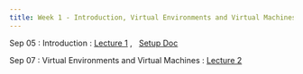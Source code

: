 ```yaml
---
title: Week 1 - Introduction, Virtual Environments and Virtual Machines
---
```


Sep 05
: Introduction
  : [Lecture 1](../assets/lectures/lecture1/01_introduction.pdf) ,  &nbsp;  [Setup Doc](https://docs.google.com/document/d/1ixys_vzy5msA1oqRc3-YDKxt-nhSSSv3at1z0qQk8-I/edit?usp=drive_link)

Sep 07
: Virtual Environments and Virtual Machines
  : [Lecture 2](../assets/lectures/lecture1/under-construction-gif-17.gif)

<!-- 
**Demo**{: .label .label-purple }
Sep 30
: [Variables & Objects](#)
  : [1.2](#), [2.1](#)

Oct 1
: **Lab**{: .label .label-purple } [Intro to Java](#)

Oct 2
: [Tracing, IntLists, & Recursion](#)
  : [2.1](#)
: **HW 1 due**{: .label .label-red } -->